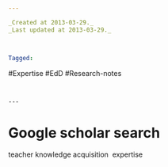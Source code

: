 ```yaml
---

_Created at 2013-03-29._
_Last updated at 2013-03-29._



Tagged: 
```
#Expertise #EdD #Research-notes
```


---
```


# Google scholar search


teacher knowledge acquisition  expertise

